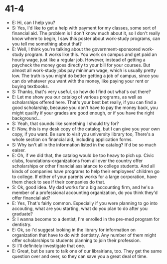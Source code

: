 # 41-4

+ E: Hi, can I help you?
+ S: Yes, I'd like to get a help with payment for my classes, some sort of financial aid. The problem is I don't know much about it, so I don't really know where to begin, I saw this poster about work-study programs, can you tell me something about that?
+ E: Well, I think you're talking about the government-sponsored work-study program. It works like this. You work on campus and get paid an hourly wage, just like a regular job. However, instead of getting a paycheck the money goes directly to your bill for your courses. But almost all work-study jobs pay minimum wage, which is usually pretty low. The truth is you might do better getting a job of campus, since you can do whatever you want with the money, like paying your rent or buying textbooks.
+ S: Thanks, that's very useful, so how do I find out what's out there?
+ E: Let me show you our catalog of various programs, as well as scholarships offered here. That's your best bet really, if you can find a good scholarship, because you don't have to pay the money back, you might qualify if your grades are good enough, or if you have the right background...
+ S: Yeah, that sounds like something I should try for?
+ E: Now, this is my desk copy of the catalog, but I can give you your own copy, if you want. Be sure to visit you university library too, There's a whole section on financial aid, including application forms.
+ S: Why isn't all in the information listed in the catalog? It'd be so much eaiser.
+ E: Oh, if we did that, the catalog would be too heavy to pich up. Civic clubs, foundations-organizations from all over the country offer scholarships or other financial assiatance to college students. And all kinds of companies have programs to help their employees' children go to college. If either of your parents works for a large corporation, have them check to see if their companies do that.
+ S: Ok, good idea. My dad works for a big accounting firm, and he's a member of a professional accounting organization, do you think they'd offer financial aid?
+ E: Yes, That's fairly common. Especially if you were planning to go into accouting, what are you starting, what do you plan to do after you graduate?
+ S: I wanna become to a dentist, I'm enrolled in the pre-med program for dentistry.
+ E: Ok, so I'd suggest looking in the library for information on organization that have to do with dentistry. Any number of them might offer scholarships to students planning to join their profession.
+ S: I'll definitely investigate that one.
+ E: Great, but be sure to talk one of our librairians, too. They get the same question over and over, so they can save you a great deal of time.